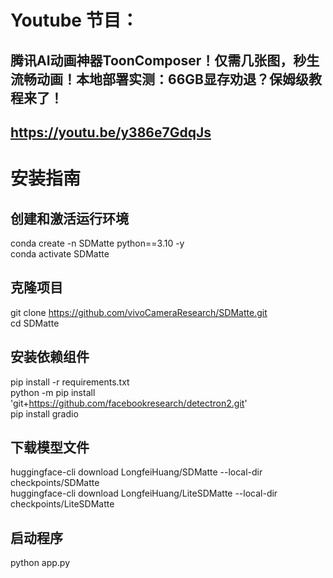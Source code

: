 # Youtube 节目：
## 腾讯AI动画神器ToonComposer！仅需几张图，秒生流畅动画！本地部署实测：66GB显存劝退？保姆级教程来了！
## https://youtu.be/y386e7GdqJs  

# 安装指南
## 创建和激活运行环境
conda create -n SDMatte python==3.10 -y  
conda activate SDMatte  

## 克隆项目
git clone https://github.com/vivoCameraResearch/SDMatte.git  
cd SDMatte  

## 安装依赖组件
pip install -r requirements.txt  
python -m pip install 'git+https://github.com/facebookresearch/detectron2.git'  
pip install gradio  

## 下载模型文件
huggingface-cli download LongfeiHuang/SDMatte --local-dir checkpoints/SDMatte  
huggingface-cli download LongfeiHuang/LiteSDMatte --local-dir checkpoints/LiteSDMatte  

## 启动程序
python app.py  




  












 
















